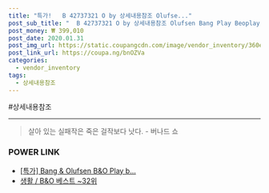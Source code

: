 ```yaml
--- 
title: "특가!   B 42737321 O by 상세내용참조 Olufse..." 
post_sub_title: "  B 42737321 O by 상세내용참조 Olufsen Bang Play Beoplay Natura H6" 
post_money: ₩ 399,010 
post_date: 2020.01.31 
post_img_url: https://static.coupangcdn.com/image/vendor_inventory/360e/dc1e33d439ce916c6d0ba8cef987ff0027795ae3f069fd612d8b715bd168.jpg 
post_link_url: https://coupa.ng/bnOZVa 
categories: 
  - vendor_inventory 
tags: 
  - 상세내용참조 
--- 
```

  #상세내용참조 
<hr> 

> 살아 있는 실패작은 죽은 걸작보다 낫다. - 버나드 쇼 


### POWER LINK

* <a href="https://blog.naver.com/an0733/221792452504" target="_blank">[특가] Bang & Olufsen B&O Play b...</a>
* <a href="https://blog.naver.com/santokki14/221790854249" target="_blank">생활 / B&O 베스트 ~32위</a>
